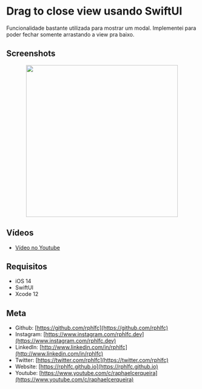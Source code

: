 # Drag to close view usando SwiftUI
Funcionalidade bastante utilizada para mostrar um modal. Implementei para poder fechar somente arrastando a view pra baixo.

## Screenshots
<p align="center">
    <img src="https://user-images.githubusercontent.com/16376748/124584541-bfa22780-de2a-11eb-945a-7d062e310c8f.png" width="400">    
</p>

## Vídeos
- [Vídeo no Youtube](https://youtu.be/nvQshdI6ijk)

## Requisitos
- iOS 14
- SwiftUI
- Xcode 12

## Meta
- Github: [https://github.com/rphlfc](https://github.com/rphlfc)
- Instagram: [https://www.instagram.com/rphlfc.dev](https://www.instagram.com/rphlfc.dev)
- LinkedIn: [http://www.linkedin.com/in/rphlfc](http://www.linkedin.com/in/rphlfc)
- Twitter: [https://twitter.com/rphlfc](https://twitter.com/rphlfc)
- Website: [https://rphlfc.github.io](https://rphlfc.github.io)
- Youtube: [https://www.youtube.com/c/raphaelcerqueira](https://www.youtube.com/c/raphaelcerqueira)
